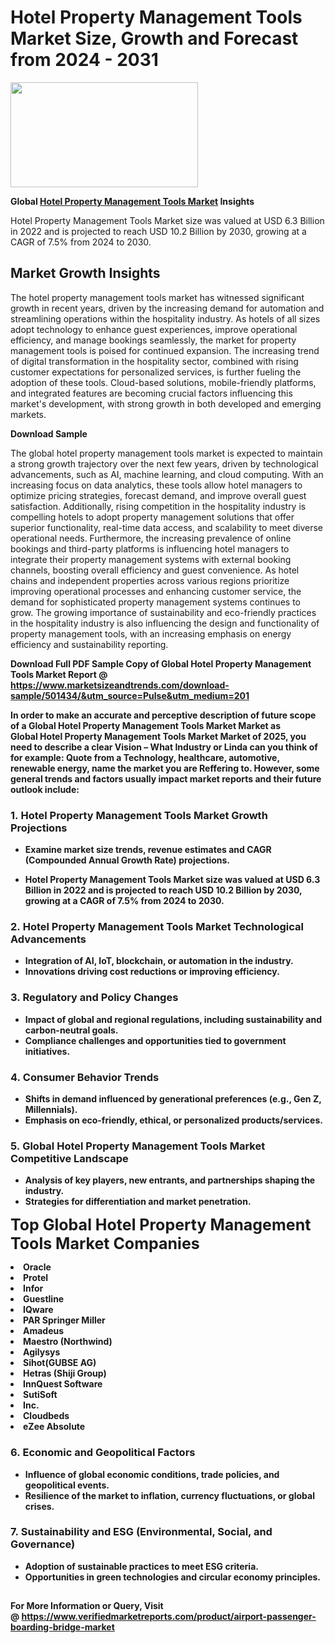 <H1>Hotel Property Management Tools Market Size, Growth and Forecast from 2024 - 2031</H1><img class="aligncenter size-medium wp-image-584254" src="https://thirdeyenews.in/wp-content/uploads/2024/09/Global-Market-Research-300x168.jpeg" alt="" width="300" height="168" /><p><strong>Global&nbsp;<a href="https://www.marketsizeandtrends.com/download-sample/501434/&amp;utm_source=Pulse&amp;utm_medium=201">Hotel Property Management Tools Market</a> Insights</strong></p><p>Hotel Property Management Tools Market size was valued at USD 6.3 Billion in 2022 and is projected to reach USD 10.2 Billion by 2030, growing at a CAGR of 7.5% from 2024 to 2030.</p><p><h2>Market Growth Insights</h2> <p>The hotel property management tools market has witnessed significant growth in recent years, driven by the increasing demand for automation and streamlining operations within the hospitality industry. As hotels of all sizes adopt technology to enhance guest experiences, improve operational efficiency, and manage bookings seamlessly, the market for property management tools is poised for continued expansion. The increasing trend of digital transformation in the hospitality sector, combined with rising customer expectations for personalized services, is further fueling the adoption of these tools. Cloud-based solutions, mobile-friendly platforms, and integrated features are becoming crucial factors influencing this market's development, with strong growth in both developed and emerging markets.</p> <p><strong>Download Sample</strong></p> <p>The global hotel property management tools market is expected to maintain a strong growth trajectory over the next few years, driven by technological advancements, such as AI, machine learning, and cloud computing. With an increasing focus on data analytics, these tools allow hotel managers to optimize pricing strategies, forecast demand, and improve overall guest satisfaction. Additionally, rising competition in the hospitality industry is compelling hotels to adopt property management solutions that offer superior functionality, real-time data access, and scalability to meet diverse operational needs. Furthermore, the increasing prevalence of online bookings and third-party platforms is influencing hotel managers to integrate their property management systems with external booking channels, boosting overall efficiency and guest convenience. As hotel chains and independent properties across various regions prioritize improving operational processes and enhancing customer service, the demand for sophisticated property management systems continues to grow. The growing importance of sustainability and eco-friendly practices in the hospitality industry is also influencing the design and functionality of property management tools, with an increasing emphasis on energy efficiency and sustainability reporting. <p><strong></p><p><span class=""><strong>Download Full PDF Sample Copy of Global Hotel Property Management Tools Market Report</strong> @ <a href="https://www.marketsizeandtrends.com/download-sample/501434/&amp;utm_source=Pulse&amp;utm_medium=201" target="_blank">https://www.marketsizeandtrends.com/download-sample/501434/&amp;utm_source=Pulse&amp;utm_medium=201</a></span></p><p>In order to make an accurate and perceptive description of future scope of a Global&nbsp;Hotel Property Management Tools Market Market as Global&nbsp;Hotel Property Management Tools Market Market of 2025, you need to describe a clear Vision &ndash; What Industry or Linda can you think of for example: Quote from a Technology, healthcare, automotive, renewable energy, name the market you are Reffering to. However, some general trends and factors usually impact market reports and their future outlook include:</p><h3>1.&nbsp;<strong>Hotel Property Management Tools Market Growth Projections</strong></h3><ul><li>Examine market size trends, revenue estimates and CAGR (Compounded Annual Growth Rate) projections.</li><li><p>Hotel Property Management Tools Market size was valued at USD 6.3 Billion in 2022 and is projected to reach USD 10.2 Billion by 2030, growing at a CAGR of 7.5% from 2024 to 2030.</p></li></ul><h3>2.&nbsp;<strong>Hotel Property Management Tools Market Technological Advancements</strong></h3><ul><li>Integration of AI, IoT, blockchain, or automation in the industry.</li><li>Innovations driving cost reductions or improving efficiency.</li></ul><h3>3.&nbsp;<strong>Regulatory and Policy Changes</strong></h3><ul><li>Impact of global and regional regulations, including sustainability and carbon-neutral goals.</li><li>Compliance challenges and opportunities tied to government initiatives.</li></ul><h3>4.&nbsp;<strong>Consumer Behavior Trends</strong></h3><ul><li>Shifts in demand influenced by generational preferences (e.g., Gen Z, Millennials).</li><li>Emphasis on eco-friendly, ethical, or personalized products/services.</li></ul><h3>5.&nbsp;<strong>Global Hotel Property Management Tools Market Competitive Landscape</strong></h3><ul><li>Analysis of key players, new entrants, and partnerships shaping the industry.</li><li>Strategies for differentiation and market penetration.</li></ul><p data-pm-slice="1 1 []"><span style="color: inherit; font-family: inherit; font-size: 25px;">Top Global Hotel Property Management Tools Market Companies</span></p><div class="" data-test-id=""><p><li>Oracle</li><li> Protel</li><li> Infor</li><li> Guestline</li><li> IQware</li><li> PAR Springer Miller</li><li> Amadeus</li><li> Maestro (Northwind)</li><li> Agilysys</li><li> Sihot(GUBSE AG)</li><li> Hetras (Shiji Group)</li><li> InnQuest Software</li><li> SutiSoft</li><li> Inc.</li><li> Cloudbeds</li><li> eZee Absolute</li></p></div><h3>6.&nbsp;<strong>Economic and Geopolitical Factors</strong></h3><ul><li>Influence of global economic conditions, trade policies, and geopolitical events.</li><li>Resilience of the market to inflation, currency fluctuations, or global crises.</li></ul><h3>7.&nbsp;<strong>Sustainability and ESG (Environmental, Social, and Governance)</strong></h3><ul><li>Adoption of sustainable practices to meet ESG criteria.</li><li>Opportunities in green technologies and circular economy principles.</li></ul><h2><strong style="font-size: 14px;">For More Information or Query, Visit @&nbsp;</strong><a style="background-color: #ffffff; font-size: 14px;" href="https://www.marketsizeandtrends.com/report/hotel-property-management-tools-market/" target="_blank">https://www.verifiedmarketreports.com/product/airport-passenger-boarding-bridge-market</a></h2>
